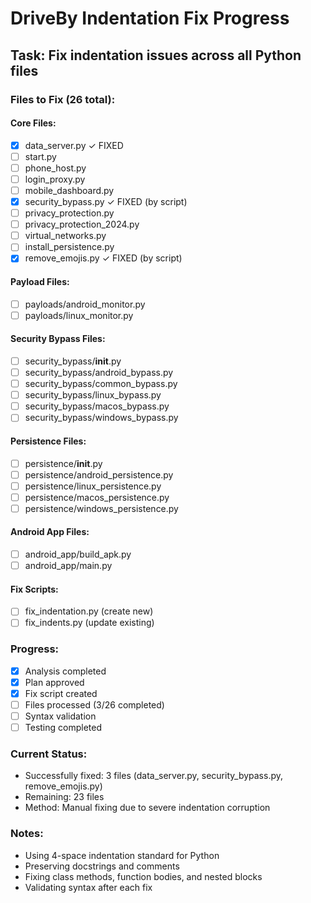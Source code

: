 # DriveBy Indentation Fix Progress

## Task: Fix indentation issues across all Python files

### Files to Fix (26 total):

#### Core Files:
- [x] data_server.py ✓ FIXED
- [ ] start.py  
- [ ] phone_host.py
- [ ] login_proxy.py
- [ ] mobile_dashboard.py
- [x] security_bypass.py ✓ FIXED (by script)
- [ ] privacy_protection.py
- [ ] privacy_protection_2024.py
- [ ] virtual_networks.py
- [ ] install_persistence.py
- [x] remove_emojis.py ✓ FIXED (by script)

#### Payload Files:
- [ ] payloads/android_monitor.py
- [ ] payloads/linux_monitor.py

#### Security Bypass Files:
- [ ] security_bypass/__init__.py
- [ ] security_bypass/android_bypass.py
- [ ] security_bypass/common_bypass.py
- [ ] security_bypass/linux_bypass.py
- [ ] security_bypass/macos_bypass.py
- [ ] security_bypass/windows_bypass.py

#### Persistence Files:
- [ ] persistence/__init__.py
- [ ] persistence/android_persistence.py
- [ ] persistence/linux_persistence.py
- [ ] persistence/macos_persistence.py
- [ ] persistence/windows_persistence.py

#### Android App Files:
- [ ] android_app/build_apk.py
- [ ] android_app/main.py

#### Fix Scripts:
- [ ] fix_indentation.py (create new)
- [ ] fix_indents.py (update existing)

### Progress:
- [x] Analysis completed
- [x] Plan approved
- [x] Fix script created
- [ ] Files processed (3/26 completed)
- [ ] Syntax validation
- [ ] Testing completed

### Current Status:
- Successfully fixed: 3 files (data_server.py, security_bypass.py, remove_emojis.py)
- Remaining: 23 files
- Method: Manual fixing due to severe indentation corruption

### Notes:
- Using 4-space indentation standard for Python
- Preserving docstrings and comments
- Fixing class methods, function bodies, and nested blocks
- Validating syntax after each fix
